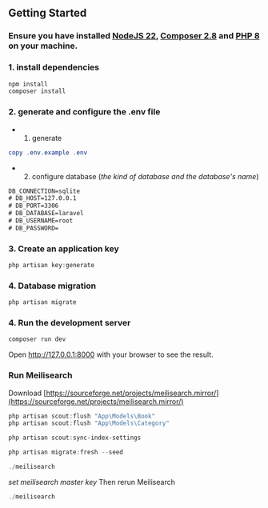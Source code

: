 ## Getting Started

### Ensure you have installed [NodeJS 22](https://nodejs.org), [Composer 2.8](https://getcomposer.org) and [PHP 8](https://www.php.net/) on your machine.

### 1. install dependencies

```powershell
npm install
composer install
```

### 2. generate and configure the .env file

- 1. generate

```powershell
copy .env.example .env
```

- 2. configure database (_the kind of database and the database's name_)

```txt
DB_CONNECTION=sqlite
# DB_HOST=127.0.0.1
# DB_PORT=3306
# DB_DATABASE=laravel 
# DB_USERNAME=root
# DB_PASSWORD=
```

### 3. Create an application key

```powershell
php artisan key:generate
```

### 4. Database migration

```powershell
php artisan migrate
```

### 4. Run the development server

```powershell
composer run dev
```

Open <a href="http://127.0.0.1:8000">http://127.0.0.1:8000</a> with your browser to see the result.

### Run Meilisearch

Download [https://sourceforge.net/projects/meilisearch.mirror/](https://sourceforge.net/projects/meilisearch.mirror/)


```powershell
php artisan scout:flush "App\Models\Book"    
php artisan scout:flush "App\Models\Category"    
```

```powershell
php artisan scout:sync-index-settings
```

```powershell
php artisan migrate:fresh --seed
```

```powershell
./meilisearch
```

_set meilisearch master key_
Then rerun Meilisearch
```powershell
./meilisearch
```
